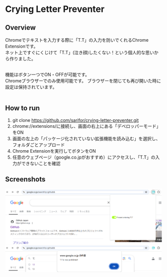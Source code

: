 # Crying Letter Preventer

## Overview

Chromeでテキストを入力する際に「T.T」の入力を防いでくれるChrome Extensionです。<br>
ネット上ですぐにくじけて「T.T」(泣き顔)したくない！という個人的な思いから作りました。<br><br>

機能はボタン一つでON・OFFが可能です。<br>
Chromeブラウザーでのみ使用可能です。
ブラウザーを閉じても再び開いた時に設定は保持されています。<br><br>

## How to run

1. git clone https://github.com/sarifor/crying-letter-preventer.git
2. chrome://extensions/に接続し、画面の右上にある「デベロッパーモード」をON
3. 画面の左上の「パッケージ化されていない拡張機能を読み込む」を選択し、フォルダごとアップロード
4. Chrome Extensionを実行してボタンをON
5. 任意のウェブページ（google.co.jpがおすすめ）にアクセスし、「T.T」の入力ができないことを確認

## Screenshots
![Screenshot1](./README_howToRunPic1.png)
![Screenshot2](./README_howToRunPic2.png)